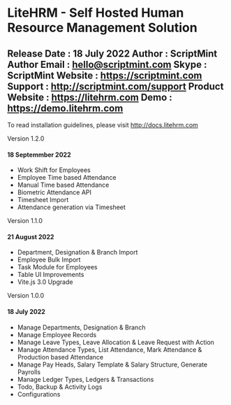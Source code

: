 # LiteHRM - Self Hosted Human Resource Management Solution

Release Date    : 18 July 2022
Author          : ScriptMint
Author Email    : hello@scriptmint.com
Skype           : ScriptMint
Website         : https://scriptmint.com
Support         : http://scriptmint.com/support
Product Website : https://litehrm.com
Demo            : https://demo.litehrm.com
--------------------------------------------

To read installation guidelines, please visit http://docs.litehrm.com

Version 1.2.0
#### 18 Septemmber 2022

* Work Shift for Employees
* Employee Time based Attendance
* Manual Time based Attendance
* Biometric Attendance API
* Timesheet Import
* Attendance generation via Timesheet

Version 1.1.0
#### 21 August 2022

* Department, Designation & Branch Import
* Employee Bulk Import
* Task Module for Employees
* Table UI Improvements
* Vite.js 3.0 Upgrade

Version 1.0.0
#### 18 July 2022

* Manage Departments, Designation & Branch
* Manage Employee Records
* Manage Leave Types, Leave Allocation & Leave Request with Action
* Manage Attendance Types, List Attendance, Mark Attendance & Production based Attendance
* Manage Pay Heads, Salary Template & Salary Structure, Generate Payrolls
* Manage Ledger Types, Ledgers & Transactions
* Todo, Backup & Activity Logs
* Configurations
